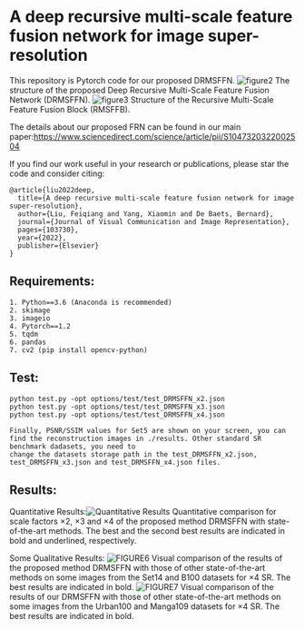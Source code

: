 # A deep recursive multi-scale feature fusion network for image super-resolution
This repository is Pytorch code for our proposed DRMSFFN.
![figure2](https://user-images.githubusercontent.com/42378133/206623801-3c82333f-b307-42e8-8800-bed3e71dbf3d.png)
The structure of the proposed Deep Recursive Multi-Scale Feature Fusion Network (DRMSFFN).
![figure3](https://user-images.githubusercontent.com/42378133/206623805-4143d8c8-a1aa-41af-bcac-9ac7ee5d4a6f.png)
Structure of the Recursive Multi-Scale Feature Fusion Block (RMSFFB).

The details about our proposed FRN can be found in our main paper:https://www.sciencedirect.com/science/article/pii/S1047320322002504

If you find our work useful in your research or publications, please star the code and consider citing:

    @article{liu2022deep,
      title={A deep recursive multi-scale feature fusion network for image super-resolution},
      author={Liu, Feiqiang and Yang, Xiaomin and De Baets, Bernard},
      journal={Journal of Visual Communication and Image Representation},
      pages={103730},
      year={2022},
      publisher={Elsevier}
    }

## Requirements:

    1. Python==3.6 (Anaconda is recommended)
    2. skimage
    3. imageio
    4. Pytorch==1.2
    5. tqdm
    6. pandas
    7. cv2 (pip install opencv-python)

## Test:

    python test.py -opt options/test/test_DRMSFFN_x2.json
    python test.py -opt options/test/test_DRMSFFN_x3.json
    python test.py -opt options/test/test_DRMSFFN_x4.json

    Finally, PSNR/SSIM values for Set5 are shown on your screen, you can find the reconstruction images in ./results. Other standard SR benchmark dadasets, you need to
    change the datasets storage path in the test_DRMSFFN_x2.json, test_DRMSFFN_x3.json and test_DRMSFFN_x4.json files.
    
## Results:
Quantitative Results:![Quantitative Results](https://user-images.githubusercontent.com/42378133/207483168-2570d986-637d-42b1-888a-572775799ca0.png)
Quantitative comparison for scale factors ×2, ×3 and ×4 of the proposed method DRMSFFN with state-of-the-art methods. The best and the second best results are indicated in bold and underlined, respectively.

Some Qualitative Results:
![FIGURE6](https://user-images.githubusercontent.com/42378133/207484288-5fcfd44d-9948-4ce7-a6cc-d049d098d5b6.png)
Visual comparison of the results of the proposed method DRMSFFN with those of other state-of-the-art methods on some images from the Set14 and B100 datasets for ×4
SR. The best results are indicated in bold.
![FIGURE7](https://user-images.githubusercontent.com/42378133/207484774-abcde8ec-6867-4728-bab0-7913ed2e0baf.png)
Visual comparison of the results of our DRMSFFN with those of other state-of-the-art methods on some images from the Urban100 and Manga109 datasets for ×4 SR. The
best results are indicated in bold.







